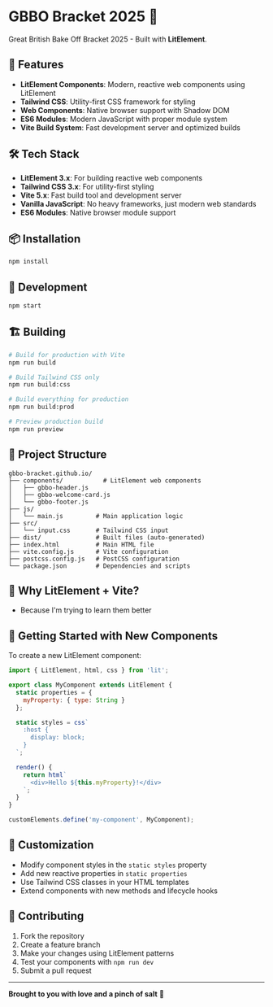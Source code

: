 # GBBO Bracket 2025 🧁

Great British Bake Off Bracket 2025 - Built with **LitElement**.

## 🚀 Features

- **LitElement Components**: Modern, reactive web components using LitElement
- **Tailwind CSS**: Utility-first CSS framework for styling
- **Web Components**: Native browser support with Shadow DOM
- **ES6 Modules**: Modern JavaScript with proper module system
- **Vite Build System**: Fast development server and optimized builds

## 🛠️ Tech Stack

- **LitElement 3.x**: For building reactive web components
- **Tailwind CSS 3.x**: For utility-first styling
- **Vite 5.x**: Fast build tool and development server
- **Vanilla JavaScript**: No heavy frameworks, just modern web standards
- **ES6 Modules**: Native browser module support

## 📦 Installation

```bash
npm install
```

## 🚀 Development

```bash
npm start
```

## 🏗️ Building

```bash
# Build for production with Vite
npm run build

# Build Tailwind CSS only
npm run build:css

# Build everything for production
npm run build:prod

# Preview production build
npm run preview
```

## 📁 Project Structure

```
gbbo-bracket.github.io/
├── components/           # LitElement web components
│   ├── gbbo-header.js
│   ├── gbbo-welcome-card.js
│   └── gbbo-footer.js
├── js/
│   └── main.js         # Main application logic
├── src/
│   └── input.css       # Tailwind CSS input
├── dist/               # Built files (auto-generated)
├── index.html          # Main HTML file
├── vite.config.js      # Vite configuration
├── postcss.config.js   # PostCSS configuration
└── package.json        # Dependencies and scripts
```

## 🌟 Why LitElement + Vite?

- Because I'm trying to learn them better

## 🚀 Getting Started with New Components

To create a new LitElement component:

```javascript
import { LitElement, html, css } from 'lit';

export class MyComponent extends LitElement {
  static properties = {
    myProperty: { type: String }
  };

  static styles = css`
    :host {
      display: block;
    }
  `;

  render() {
    return html`
      <div>Hello ${this.myProperty}!</div>
    `;
  }
}

customElements.define('my-component', MyComponent);
```

## 🎨 Customization

- Modify component styles in the `static styles` property
- Add new reactive properties in `static properties`
- Use Tailwind CSS classes in your HTML templates
- Extend components with new methods and lifecycle hooks

## 🤝 Contributing

1. Fork the repository
2. Create a feature branch
3. Make your changes using LitElement patterns
4. Test your components with `npm run dev`
5. Submit a pull request

---

**Brought to you with love and a pinch of salt** 🧂